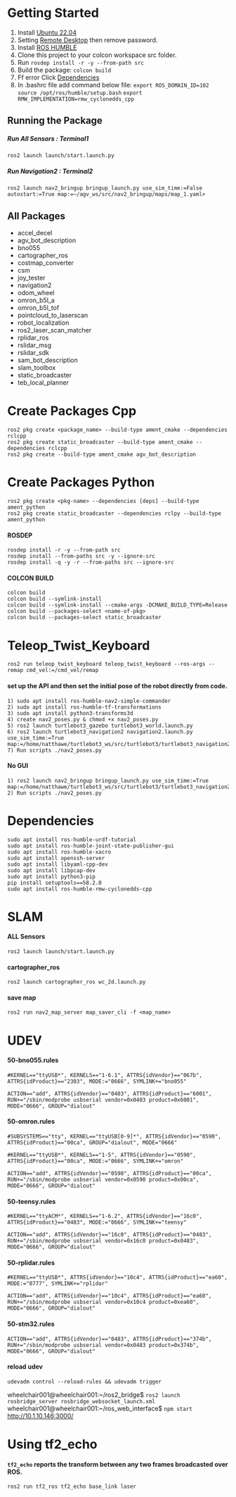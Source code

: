 # Getting Started
1) Install [Ubuntu 22.04](https://ubuntu.com/download/desktop)
2) Setting [Remote Desktop](https://linuxhint.com/enable-remote-desktop-ubuntu-access-windows/) then remove password.
3) Install [ROS HUMBLE](https://docs.ros.org/en/humble/Installation/Ubuntu-Install-Debians.html)
4) Clone this project to your colcon workspace src folder.
5) Run `rosdep install -r -y --from-path src`
6) Build the package: `colcon build`
7) Ff error Click [Dependencies](#Dependencies)
8) In .bashrc file add command below file: 
    `export ROS_DOMAIN_ID=102` 
    `source /opt/ros/humble/setup.bash`
    `export RMW_IMPLEMENTATION=rmw_cyclonedds_cpp`

## Running the Package

##### Run All Sensors : Terminal1
    ros2 launch launch/start.launch.py

##### Run Navigation2 : Terminal2
    
    ros2 launch nav2_bringup bringup_launch.py use_sim_time:=False autostart:=True map:=~/agv_ws/src/nav2_bringup/maps/map_1.yaml>   

## All Packages
- accel_decel
- agv_bot_description
- bno055
- cartographer_ros
- costmap_converter
- csm
- joy_tester
- navigation2
- odom_wheel
- omron_b5l_a
- omron_b5l_tof
- pointcloud_to_laserscan
- robot_localization
- ros2_laser_scan_matcher
- rplidar_ros
- rslidar_msg
- rslidar_sdk
- sam_bot_description
- slam_toolbox
- static_broadcaster
- teb_local_planner

# Create Packages Cpp
    ros2 pkg create <package_name> --build-type ament_cmake --dependencies rclcpp
    ros2 pkg create static_broadcaster --build-type ament_cmake --dependencies rclcpp
    ros2 pkg create --build-type ament_cmake agv_bot_description

# Create Packages Python
    ros2 pkg create <pkg-name> --dependencies [deps] --build-type ament_python
    ros2 pkg create static_broadcaster --dependencies rclpy --build-type ament_python
    
#### ROSDEP
    rosdep install -r -y --from-path src
    rosdep install --from-paths src -y --ignore-src
    rosdep install -q -y -r --from-paths src --ignore-src

#### COLCON BUILD
    colcon build
    colcon build --symlink-install
    colcon build --symlink-install --cmake-args -DCMAKE_BUILD_TYPE=Release
    colcon build --packages-select <name-of-pkg>
    colcon build --packages-select static_broadcaster
    
# Teleop_Twist_Keyboard
    ros2 run teleop_twist_keyboard teleop_twist_keyboard --ros-args --remap cmd_vel:=/cmd_vel/remap


#### set up the API and then set the initial pose of the robot directly from code.
    1) sudo apt install ros-humble-nav2-simple-commander
    2) sudo apt install ros-humble-tf-transformations
    3) sudo apt install python3-transforms3d
    4) create nav2_poses.py & chmod +x nav2_poses.py
    5) ros2 launch turtlebot3_gazebo turtlebot3_world.launch.py
    6) ros2 launch turtlebot3_navigation2 navigation2.launch.py use_sim_time:=True map:=/home/natthawe/turtlebot3_ws/src/turtlebot3/turtlebot3_navigation2/map/map.yaml
    7) Run scripts ./nav2_poses.py

#### No GUI
    1) ros2 launch nav2_bringup bringup_launch.py use_sim_time:=True map:=/home/natthawe/turtlebot3_ws/src/turtlebot3/turtlebot3_navigation2/map/map.yaml
    2) Run scripts ./nav2_poses.py

# Dependencies
    sudo apt install ros-humble-urdf-tutorial
    sudo apt install ros-humble-joint-state-publisher-gui
    sudo apt install ros-humble-xacro
    sudo apt install openssh-server
    sudo apt install libyaml-cpp-dev
    sudo apt install libpcap-dev
    sudo apt install python3-pip
    pip install setuptools==58.2.0
    sudo apt install ros-humble-rmw-cyclonedds-cpp
    

# SLAM
#### ALL Sensors
    ros2 launch launch/start.launch.py

#### cartographer_ros
    ros2 launch cartographer_ros wc_2d.launch.py

#### save map
    ros2 run nav2_map_server map_saver_cli -f <map_name>

# UDEV   
#### 50-bno055.rules
    #KERNEL=="ttyUSB*", KERNELS=="1-6.1", ATTRS{idVendor}=="067b", ATTRS{idProduct}=="2303", MODE:="0666", SYMLINK+="bno055"

    ACTION=="add", ATTRS{idVendor}=="0403", ATTRS{idProduct}=="6001", RUN+="/sbin/modprobe usbserial vendor=0x0403 product=0x6001", MODE="0666", GROUP="dialout"

#### 50-omron.rules
    #SUBSYSTEMS=="tty", KERNEL=="ttyUSB[0-9]*", ATTRS{idVendor}=="0590", ATTRS{idProduct}=="00ca", GROUP="dialout", MODE="0666"

    #KERNEL=="ttyUSB*", KERNELS=="1-5", ATTRS{idVendor}=="0590", ATTRS{idProduct}=="00ca", MODE:="0666", SYMLINK+="omron"

    ACTION=="add", ATTRS{idVendor}=="0590", ATTRS{idProduct}=="00ca", RUN+="/sbin/modprobe usbserial vendor=0x0590 product=0x00ca", MODE="0666", GROUP="dialout"    

#### 50-teensy.rules
    #KERNEL=="ttyACM*", KERNELS=="1-6.2", ATTRS{idVendor}=="16c0", ATTRS{idProduct}=="0483", MODE:="0666", SYMLINK+="teensy"

    ACTION=="add", ATTRS{idVendor}=="16c0", ATTRS{idProduct}=="0483", RUN+="/sbin/modprobe usbserial vendor=0x16c0 product=0x0483", MODE="0666", GROUP="dialout"

#### 50-rplidar.rules
    #KERNEL=="ttyUSB*", ATTRS{idVendor}=="10c4", ATTRS{idProduct}=="ea60", MODE:="0777", SYMLINK+="rplidar"

    ACTION=="add", ATTRS{idVendor}=="10c4", ATTRS{idProduct}=="ea60", RUN+="/sbin/modprobe usbserial vendor=0x10c4 product=0xea60", MODE="0666", GROUP="dialout"    

#### 50-stm32.rules
    ACTION=="add", ATTRS{idVendor}=="0483", ATTRS{idProduct}=="374b", RUN+="/sbin/modprobe usbserial vendor=0x0483 product=0x374b", MODE="0666", GROUP="dialout"

#### reload udev
    udevadm control --reload-rules && udevadm trigger    


wheelchair001@wheelchair001:~/ros2_bridge$  `ros2 launch rosbridge_server rosbridge_websocket_launch.xml`
wheelchair001@wheelchair001:~/ros_web_interface$  `npm start`
http://10.1.10.146:3000/

# Using tf2_echo
#### `tf2_echo` reports the transform between any two frames broadcasted over ROS.
    ros2 run tf2_ros tf2_echo base_link laser
